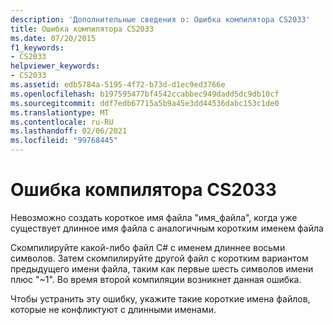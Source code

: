 ```yaml
---
description: 'Дополнительные сведения о: Ошибка компилятора CS2033'
title: Ошибка компилятора CS2033
ms.date: 07/20/2015
f1_keywords:
- CS2033
helpviewer_keywords:
- CS2033
ms.assetid: edb5784a-5195-4f72-b73d-d1ec9ed3766e
ms.openlocfilehash: b197595477bf4542ccabbec949dadd5dc9db10cf
ms.sourcegitcommit: ddf7edb67715a5b9a45e3dd44536dabc153c1de0
ms.translationtype: MT
ms.contentlocale: ru-RU
ms.lasthandoff: 02/06/2021
ms.locfileid: "99768445"
---
```

# <a name="compiler-error-cs2033"></a>Ошибка компилятора CS2033

Невозможно создать короткое имя файла "имя_файла", когда уже существует длинное имя файла с аналогичным коротким именем файла  
  
 Скомпилируйте какой-либо файл C# с именем длиннее восьми символов. Затем скомпилируйте другой файл с коротким вариантом предыдущего имени файла, таким как первые шесть символов имени плюс "~1". Во время второй компиляции возникнет данная ошибка.  
  
 Чтобы устранить эту ошибку, укажите такие короткие имена файлов, которые не конфликтуют с длинными именами.
